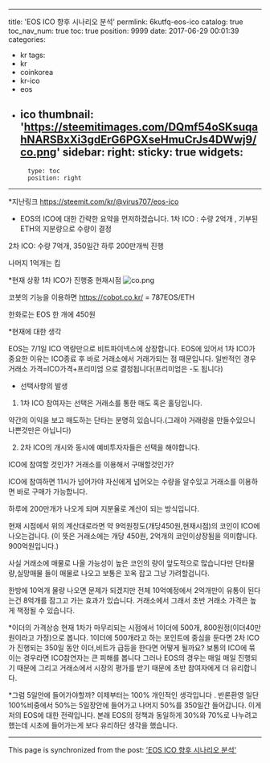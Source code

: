 
---
title: 'EOS ICO 향후 시나리오 분석'
permlink: 6kutfq-eos-ico
catalog: true
toc_nav_num: true
toc: true
position: 9999
date: 2017-06-29 00:01:39
categories:
- kr
tags:
- kr
- coinkorea
- kr-ico
- eos
- ico
thumbnail: 'https://steemitimages.com/DQmf54oSKsuqahNARSBxXi3gdErG6PGXseHmuCrJs4DWwj9/co.png'
sidebar:
    right:
        sticky: true
widgets:
    -
        type: toc
        position: right
---


*지난링크 https://steemit.com/kr/@virus707/eos-ico

* EOS의 ICO에 대한 간략한 요약을 먼저하겠습니다.
1차 ICO : 수량 2억개 , 기부된 ETH의 지분량으로 수량이 결정
 
2차 ICO: 수량 7억개, 350일간 하루 200만개씩 진행

나머지 1억개는 킵

*현재 상황
1차 ICO가 진행중 현재시점 
![co.png](https://steemitimages.com/DQmf54oSKsuqahNARSBxXi3gdErG6PGXseHmuCrJs4DWwj9/co.png)

코봇의 기능을 이용하면 https://cobot.co.kr/
= 787EOS/ETH 



한화로는 EOS 한 개에 450원

*현재에 대한 생각
 
EOS는 7/1일 ICO 역량만으로 비트파이넥스에 상장합니다.
EOS에 있어서 1차 ICO가  중요한 이유는 ICO종료 후 바로 거래소에서 거래가되는 점 때문입니다.
일반적인 경우 거래소 가격=ICO가격+프리미엄 으로 결정됩니다(프리미엄은 -도 됩니다)

* 선택사항의 발생

1. 1차 ICO 참여자는 선택은 거래소를 통한 매도 혹은 홀딩입니다.

약간의 이익을 보고 매도하는 단타는 분명히 있습니다.(그래야 거래량을 만들수있으니 나쁜것만은 아닙니다)

2.  2차 ICO의 개시와 동시에 예비투자자들은 선택을 해야합니다.

ICO에 참여할 것인가? 거래소를 이용해서 구매할것인가?

ICO에 참여하면 11시가 넘어가야 자신에게 넘어오는 수량을 알수있고 거래소를 이용하면 바로 구매가 가능합니다.

하루에 200만개가 나오게 되며 지분율로 계산이 되는 방식입니다.

현재 시점에서 위의 계산대로라면 약 9억원정도(개당450원,현재시점)의 코인이 ICO에 나오는겁니다.
(이 뜻은 거래소에는 개당 450원, 2억개의 코인이상장됨을 의미합니다. 900억원입니다.)

사실 거래소에 매물로 나올 가능성이 높은 코인의 량이 앞도적으로 많습니다만 단타물량,실망매물 들이 매물로 나오고 보통은 꼬옥 잡고 그냥 가려할겁니다.

한방에 10억개 물량 나오면 문제가 되겠지만 전체 10억예정에서 2억개만이 유통이 된다는건 8억개를 잠그고 가는 효과가 있습니다. 거래소에서 그래서 초반 거래소 가격은 높게 책정될 수 있습니다.

*이더의 가격상승
현재 1차가 마무리되는 시점에서 1이더에 500개, 800원정(이더40만원이라고 가정)으로 봅니다.
1이더에 500개라고 하는 포인트에 중심을 둔다면
2차 ICO가 진행되는 350일 동안 이더,비트가 급등을 한다면 어떻게 될까요?
보통의 ICO에 묶이는 경우라면 ICO참연자는 큰 피해를 봅니다
그러나 EOS의 경우는 매일 매일 진행되기 때문에 그리고 거래소에서 시장의 평가를 받기 때문에 초반 참여자에게 더 유리합니다.

*그럼 5일안에 들어가야할까?
이제부터는 100% 개인적인 생각입니다 . 반론환영
일단 100%비중에서 50%는 5일장안에 들어가고 나머지 50%를 350일간 들어갑니다.
이게 저의 EOS에 대한 전략입니다.
본래 EOS의 정책과 동일하게 30%와 70%로 나누려고했는데 
시초에 들어가는게 보다 유리하단 생각을 했습니다.

- - -

This page is synchronized from the post: ['EOS ICO 향후 시나리오 분석'](https://steemit.com/@virus707/6kutfq-eos-ico)
